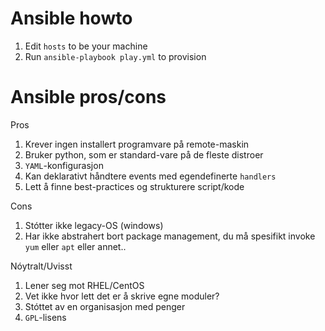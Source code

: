 Ansible howto
=============

1. Edit ```hosts``` to be your machine
1. Run ```ansible-playbook play.yml``` to provision



Ansible pros/cons
=============

Pros

1. Krever ingen installert programvare på remote-maskin
1. Bruker python, som er standard-vare på de fleste distroer
1. ```YAML```-konfigurasjon
1. Kan deklarativt håndtere events med egendefinerte ```handlers```
1. Lett å finne best-practices og strukturere script/kode

Cons

1. Stótter ikke legacy-OS (windows)
1. Har ikke abstrahert bort package management, du må spesifikt invoke ```yum``` eller ```apt``` eller annet..

Nóytralt/Uvisst

1. Lener seg mot RHEL/CentOS
1. Vet ikke hvor lett det er å skrive egne moduler?
1. Stóttet av en organisasjon med penger
1. ```GPL```-lisens
